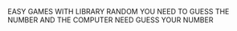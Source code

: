 EASY GAMES WITH LIBRARY RANDOM
YOU NEED TO GUESS THE NUMBER 
AND THE COMPUTER NEED GUESS YOUR NUMBER 
